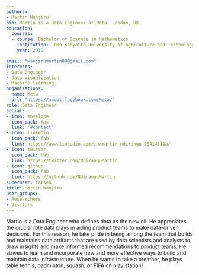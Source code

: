 ```yaml
---
authors:
- Martin Wanjiru
bio: Martin is a Data Engineer at Meta, London, UK. 
education:
  courses:
  - course: Bachelor of Science in Mathematics
    institution: Jomo Kenyatta University of Agriculture and Technology
    year: 2018

email: "wanjirumartin88@gmail.com"
interests:
- Data Engineer
- Data Visualization
- Machine Learning
organizations:
- name: Meta
  url: "https://about.facebook.com/Meta/"
role: Data Engineer
social:
- icon: envelope
  icon_pack: fas
  link: '#contact'
- icon: linkedin
  icon_pack: fab
  link: https://www.linkedin.com/in/martin-ndirangu-98414111a/
- icon: twitter
  icon_pack: fab
  link: https://twitter.com/NdiranguMartin_
- icon: github
  icon_pack: fab
  link: https://github.com/NdiranguMartin
superuser: falseß
title: Martin Wanjiru
user_groups:
- Researchers
- Visitors
---
```


Martin is a Data Engineer who defines data as the new oil. He appreciates the crucial role data plays in aiding product teams to make data-driven decisions. For this reason, he take pride in being among the team that builds and maintains data artifacts that are used by data scientists and analysts to draw insights and make informed recommendations to product teams. He strives to learn and incorporate new and more effective ways to build and maintain data infrastructure. When he wants to take a breather, he plays table tennis, badminton, squash, or FIFA on play station!